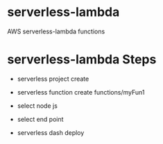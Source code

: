 # serverless-lambda
AWS serverless-lambda functions


# serverless-lambda Steps

- serverless project create

- serverless function create functions/myFun1

- select node js

- select end point

- serverless dash deploy

